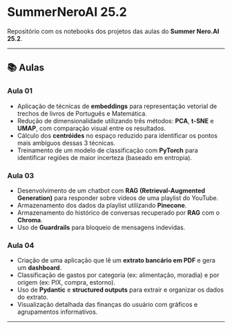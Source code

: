 # SummerNeroAI 25.2

Repositório com os notebooks dos projetos das aulas do **Summer Nero.AI 25.2**.

---

## 📚 Aulas

### Aula 01
- Aplicação de técnicas de **embeddings** para representação vetorial de trechos de livros de Português e Matemática.
- Redução de dimensionalidade utilizando três métodos: **PCA**, **t-SNE** e **UMAP**, com comparação visual entre os resultados.
- Cálculo dos **centróides** no espaço reduzido para identificar os pontos mais ambíguos dessas 3 técnicas.
- Treinamento de um modelo de classificação com **PyTorch** para identificar regiões de maior incerteza (baseado em entropia).

### Aula 03
- Desenvolvimento de um chatbot com **RAG (Retrieval-Augmented Generation)** para responder sobre vídeos de uma playlist do YouTube.
- Armazenamento dos dados da playlist utilizando **Pinecone**.
- Armazenamento do histórico de conversas recuperado por **RAG** com o **Chroma**.
- Uso de **Guardrails** para bloqueio de mensagens indevidas.

### Aula 04
- Criação de uma aplicação que lê um **extrato bancário em PDF** e gera um **dashboard**.
- Classificação de gastos por categoria (ex: alimentação, moradia) e por origem (ex: PIX, compra, estorno).
- Uso de **Pydantic** e **structured outputs** para extrair e organizar os dados do extrato.
- Visualização detalhada das finanças do usuário com gráficos e agrupamentos informativos.

---
